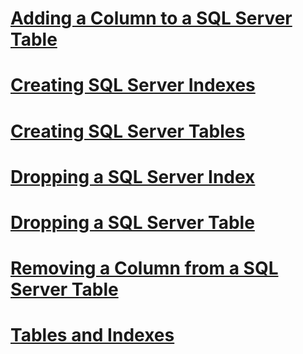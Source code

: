 # [Adding a Column to a SQL Server Table](adding-a-column-to-a-sql-server-table.md)
# [Creating SQL Server Indexes](creating-sql-server-indexes.md)
# [Creating SQL Server Tables](creating-sql-server-tables.md)
# [Dropping a SQL Server Index](dropping-a-sql-server-index.md)
# [Dropping a SQL Server Table](dropping-a-sql-server-table.md)
# [Removing a Column from a SQL Server Table](removing-a-column-from-a-sql-server-table.md)
# [Tables and Indexes](tables-and-indexes.md)

